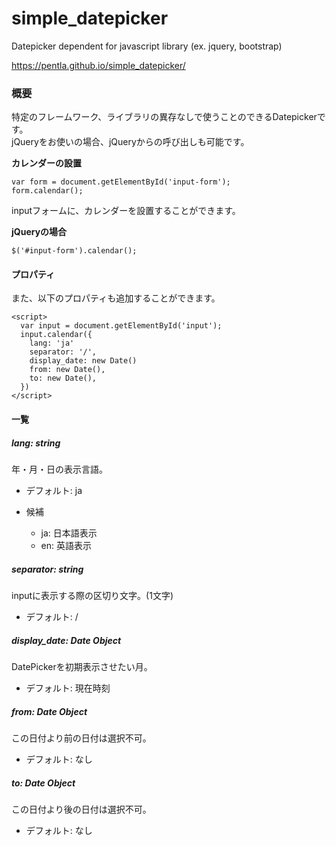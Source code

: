 # simple_datepicker
Datepicker dependent for javascript library (ex. jquery, bootstrap)

https://pentla.github.io/simple_datepicker/

### 概要

特定のフレームワーク、ライブラリの異存なしで使うことのできるDatepickerです。  
jQueryをお使いの場合、jQueryからの呼び出しも可能です。

__カレンダーの設置__

```
var form = document.getElementById('input-form');
form.calendar();
```

inputフォームに、カレンダーを設置することができます。

__jQueryの場合__

```
$('#input-form').calendar();
```

#### プロパティ

また、以下のプロパティも追加することができます。  

```
<script>
  var input = document.getElementById('input');
  input.calendar({
    lang: 'ja'
    separator: '/',
    display_date: new Date()
    from: new Date(),
    to: new Date(),
  })
</script>
```

#### 一覧

##### lang: string
年・月・日の表示言語。  
- デフォルト: ja

- 候補
  - ja: 日本語表示
  - en: 英語表示

##### separator: string
inputに表示する際の区切り文字。(1文字)  
- デフォルト: /

##### display_date: Date Object

DatePickerを初期表示させたい月。
- デフォルト: 現在時刻

##### from: Date Object

この日付より前の日付は選択不可。
- デフォルト: なし

##### to: Date Object

この日付より後の日付は選択不可。
- デフォルト: なし
